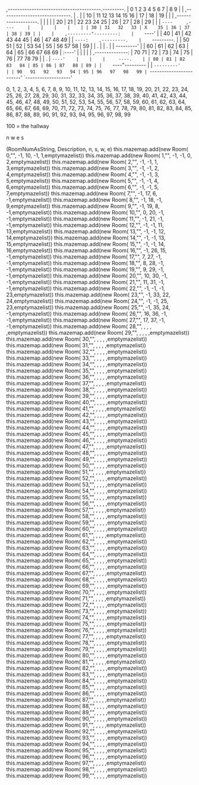 ,---------------------------------------.---------.
|  0    1   2   3    4     5    6    7  | 8    9  |
|    ,-----------------------------.    |    .    |
| 10 | 11   12   13   14   15  16  | 17 | 18 | 19 |
|    |    ,-------------------.    |    |    |    |
| 20 | 21 | 22   23   24   25 | 26 | 27 | 28 | 29 |
|    |    `----     ,----     |    |    |    |    |
| 30 | 31   32   33 | X    35 | 36 | 37 | 38 | 39 |
|    |    ,---------"---------:    |    `----'    |
| 40 | 41 | 42   43   44   45 | 46 | 47   48   49 |
|    `----:    ,---------.    |    `---------.    |
| 50   51 | 52 | 53   54 | 55 | 56   57   58 | 59 |
|    .    |    |    .    |    |     ---------'    |
| 60 | 61 | 62 | 63 | 64 | 65 | 66   67   68   69 |
:----'    |    |    |    |    |    ,--------------:
| 70   71 | 72 | 73 | 74 | 75 | 76 | 77   78   79 |
|    .    |    `----'    |    |    |     ----.    |
| 80 | 81 | 82   83   84 | 85 | 86 | 87   88 | 89 |
|    `----"---------     |    |    `---------'    |
| 90   91   92   93   94 | 95 | 96   97   98   99 |
`------------------------'    `-------------------'


 0,  1,  2,  3,  4,  5,  6,  7,  8,  9,
10, 11, 12, 13, 14, 15, 16, 17, 18, 19,
20, 21, 22, 23, 24, 25, 26, 27, 28, 29,
30, 31, 32, 33, 34, 35, 36, 37, 38, 39,
40, 41, 42, 43, 44, 45, 46, 47, 48, 49,
50, 51, 52, 53, 54, 55, 56, 57, 58, 59,
60, 61, 62, 63, 64, 65, 66, 67, 68, 69,
70, 71, 72, 73, 74, 75, 76, 77, 78, 79,
80, 81, 82, 83, 84, 85, 86, 87, 88, 89,
90, 91, 92, 93, 94, 95, 96, 97, 98, 99

100 = the hallway

 n 
w e
 s


(RoomNumAsString, Description,    n,  s,  w,  e)
this.mazemap.add(new Room( 0,"",  -1, 10, -1,  1,emptymazelist))
this.mazemap.add(new Room( 1,"",  -1, -1, 0,   2,emptymazelist))
this.mazemap.add(new Room( 2,"",  -1, -1, 1,   3,emptymazelist))
this.mazemap.add(new Room( 3,"",  -1, -1, 2,   4,emptymazelist))
this.mazemap.add(new Room( 4,"",  -1, -1, 3,   5,emptymazelist))
this.mazemap.add(new Room( 5,"",  -1, -1, 4,   6,emptymazelist))
this.mazemap.add(new Room( 6,"",  -1, -1, 5,   7,emptymazelist)) 
this.mazemap.add(new Room( 7,"",  -1,  17, 6, -1,emptymazelist)) 
this.mazemap.add(new Room( 8,"",  -1, 18, -1,  9,emptymazelist))
this.mazemap.add(new Room( 9,"",  -1, 19,  8, -1,emptymazelist))
this.mazemap.add(new Room( 10,"",  0, 20, -1, -1,emptymazelist))
this.mazemap.add(new Room( 11,"", -1, 21, -1, -1,emptymazelist))
this.mazemap.add(new Room( 12,"", -1, -1, 11, 13,emptymazelist))
this.mazemap.add(new Room( 13,"", -1, -1, 12, 14,emptymazelist))
this.mazemap.add(new Room( 14,"", -1, -1, 13, 15,emptymazelist))
this.mazemap.add(new Room( 15,"", -1, -1, 14, 16,emptymazelist))
this.mazemap.add(new Room( 16,"", -1, 26, 15, -1,emptymazelist))
this.mazemap.add(new Room( 17,"",  7, 27, -1, -1,emptymazelist))
this.mazemap.add(new Room( 18,"",  8, 28, -1, -1,emptymazelist))
this.mazemap.add(new Room( 19,"",  9, 29, -1, -1,emptymazelist))
this.mazemap.add(new Room( 20,"", 10, 30, -1, -1,emptymazelist))
this.mazemap.add(new Room( 21,"", 11, 31, -1, -1,emptymazelist))
this.mazemap.add(new Room( 22,"", -1, -1, -1, 23,emptymazelist))
this.mazemap.add(new Room( 23,"", -1, 33, 22, 24,emptymazelist))
this.mazemap.add(new Room( 24,"", -1, -1, 25, 23,emptymazelist))
this.mazemap.add(new Room( 25,"", -1, 35, 24, -1,emptymazelist))
this.mazemap.add(new Room( 26,"", 16, 36, -1, -1,emptymazelist))
this.mazemap.add(new Room( 27,"", 17, 37, -1, -1,emptymazelist))
this.mazemap.add(new Room( 28,"", , , , ,emptymazelist))
this.mazemap.add(new Room( 29,"", , , , ,emptymazelist))
this.mazemap.add(new Room( 30,"", , , , ,emptymazelist))
this.mazemap.add(new Room( 31,"", , , , ,emptymazelist))
this.mazemap.add(new Room( 32,"", , , , ,emptymazelist))
this.mazemap.add(new Room( 33,"", , , , ,emptymazelist))
this.mazemap.add(new Room( 34,"", , , , ,emptymazelist))
this.mazemap.add(new Room( 35,"", , , , ,emptymazelist))
this.mazemap.add(new Room( 36,"", , , , ,emptymazelist))
this.mazemap.add(new Room( 37,"", , , , ,emptymazelist))
this.mazemap.add(new Room( 38,"", , , , ,emptymazelist))
this.mazemap.add(new Room( 39,"", , , , ,emptymazelist))
this.mazemap.add(new Room( 40,"", , , , ,emptymazelist))
this.mazemap.add(new Room( 41,"", , , , ,emptymazelist))
this.mazemap.add(new Room( 42,"", , , , ,emptymazelist))
this.mazemap.add(new Room( 43,"", , , , ,emptymazelist))
this.mazemap.add(new Room( 44,"", , , , ,emptymazelist))
this.mazemap.add(new Room( 45,"", , , , ,emptymazelist))
this.mazemap.add(new Room( 46,"", , , , ,emptymazelist))
this.mazemap.add(new Room( 47,"", , , , ,emptymazelist))
this.mazemap.add(new Room( 48,"", , , , ,emptymazelist))
this.mazemap.add(new Room( 49,"", , , , ,emptymazelist))
this.mazemap.add(new Room( 50,"", , , , ,emptymazelist))
this.mazemap.add(new Room( 51,"", , , , ,emptymazelist))
this.mazemap.add(new Room( 52,"", , , , ,emptymazelist))
this.mazemap.add(new Room( 53,"", , , , ,emptymazelist))
this.mazemap.add(new Room( 54,"", , , , ,emptymazelist))
this.mazemap.add(new Room( 55,"", , , , ,emptymazelist))
this.mazemap.add(new Room( 56,"", , , , ,emptymazelist))
this.mazemap.add(new Room( 57,"", , , , ,emptymazelist))
this.mazemap.add(new Room( 58,"", , , , ,emptymazelist))
this.mazemap.add(new Room( 59,"", , , , ,emptymazelist))
this.mazemap.add(new Room( 60,"", , , , ,emptymazelist))
this.mazemap.add(new Room( 61,"", , , , ,emptymazelist))
this.mazemap.add(new Room( 62,"", , , , ,emptymazelist))
this.mazemap.add(new Room( 63,"", , , , ,emptymazelist))
this.mazemap.add(new Room( 64,"", , , , ,emptymazelist))
this.mazemap.add(new Room( 65,"", , , , ,emptymazelist))
this.mazemap.add(new Room( 66,"", , , , ,emptymazelist))
this.mazemap.add(new Room( 67,"", , , , ,emptymazelist))
this.mazemap.add(new Room( 68,"", , , , ,emptymazelist))
this.mazemap.add(new Room( 69,"", , , , ,emptymazelist))
this.mazemap.add(new Room( 70,"", , , , ,emptymazelist))
this.mazemap.add(new Room( 71,"", , , , ,emptymazelist))
this.mazemap.add(new Room( 72,"", , , , ,emptymazelist))
this.mazemap.add(new Room( 73,"", , , , ,emptymazelist))
this.mazemap.add(new Room( 74,"", , , , ,emptymazelist))
this.mazemap.add(new Room( 75,"", , , , ,emptymazelist))
this.mazemap.add(new Room( 76,"", , , , ,emptymazelist))
this.mazemap.add(new Room( 77,"", , , , ,emptymazelist))
this.mazemap.add(new Room( 78,"", , , , ,emptymazelist))
this.mazemap.add(new Room( 79,"", , , , ,emptymazelist))
this.mazemap.add(new Room( 80,"", , , , ,emptymazelist))
this.mazemap.add(new Room( 81,"", , , , ,emptymazelist))
this.mazemap.add(new Room( 82,"", , , , ,emptymazelist))
this.mazemap.add(new Room( 83,"", , , , ,emptymazelist))
this.mazemap.add(new Room( 84,"", , , , ,emptymazelist))
this.mazemap.add(new Room( 85,"", , , , ,emptymazelist))
this.mazemap.add(new Room( 86,"", , , , ,emptymazelist))
this.mazemap.add(new Room( 87,"", , , , ,emptymazelist))
this.mazemap.add(new Room( 88,"", , , , ,emptymazelist))
this.mazemap.add(new Room( 89,"", , , , ,emptymazelist))
this.mazemap.add(new Room( 90,"", , , , ,emptymazelist))
this.mazemap.add(new Room( 91,"", , , , ,emptymazelist))
this.mazemap.add(new Room( 92,"", , , , ,emptymazelist))
this.mazemap.add(new Room( 93,"", , , , ,emptymazelist))
this.mazemap.add(new Room( 94,"", , , , ,emptymazelist))
this.mazemap.add(new Room( 95,"", , , , ,emptymazelist))
this.mazemap.add(new Room( 96,"", , , , ,emptymazelist))
this.mazemap.add(new Room( 97,"", , , , ,emptymazelist))
this.mazemap.add(new Room( 98,"", , , , ,emptymazelist))
this.mazemap.add(new Room( 99,"", , , , ,emptymazelist))
